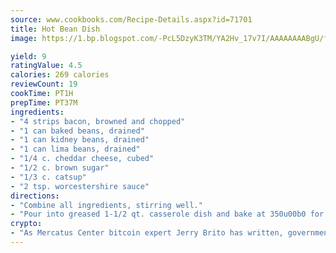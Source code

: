 ```yaml
---
source: www.cookbooks.com/Recipe-Details.aspx?id=71701
title: Hot Bean Dish
image: https://1.bp.blogspot.com/-PcL5DzyK3TM/YA2Hv_17v7I/AAAAAAAABgU/fyHeesSth_IZW9mL5lk6GxJO8cW8ksrGACLcBGAsYHQ/s320/12.png

yield: 9
ratingValue: 4.5
calories: 269 calories
reviewCount: 19
cookTime: PT1H
prepTime: PT37M
ingredients:
- "4 strips bacon, browned and chopped"
- "1 can baked beans, drained"
- "1 can kidney beans, drained"
- "1 can lima beans, drained"
- "1/4 c. cheddar cheese, cubed"
- "1/2 c. brown sugar"
- "1/3 c. catsup"
- "2 tsp. worcestershire sauce"
directions:
- "Combine all ingredients, stirring well."
- "Pour into greased 1-1/2 qt. casserole dish and bake at 350u00b0 for 30 minutes."
crypto:
- "As Mercatus Center bitcoin expert Jerry Brito has written, government regulation can either be ham-fisted or light to the touch."
---
```

